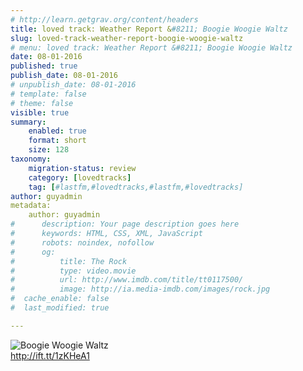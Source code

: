 ```yaml
---
# http://learn.getgrav.org/content/headers
title: loved track: Weather Report &#8211; Boogie Woogie Waltz
slug: loved-track-weather-report-boogie-woogie-waltz
# menu: loved track: Weather Report &#8211; Boogie Woogie Waltz
date: 08-01-2016
published: true
publish_date: 08-01-2016
# unpublish_date: 08-01-2016
# template: false
# theme: false
visible: true
summary:
    enabled: true
    format: short
    size: 128
taxonomy:
    migration-status: review
    category: [lovedtracks]
    tag: [#lastfm,#lovedtracks,#lastfm,#lovedtracks]
author: guyadmin
metadata:
    author: guyadmin
#      description: Your page description goes here
#      keywords: HTML, CSS, XML, JavaScript
#      robots: noindex, nofollow
#      og:
#          title: The Rock
#          type: video.movie
#          url: http://www.imdb.com/title/tt0117500/
#          image: http://ia.media-imdb.com/images/rock.jpg
#  cache_enable: false
#  last_modified: true

---
```


![Boogie Woogie Waltz](http://ift.tt/1UIWnrU)  
<http://ift.tt/1zKHeA1>
